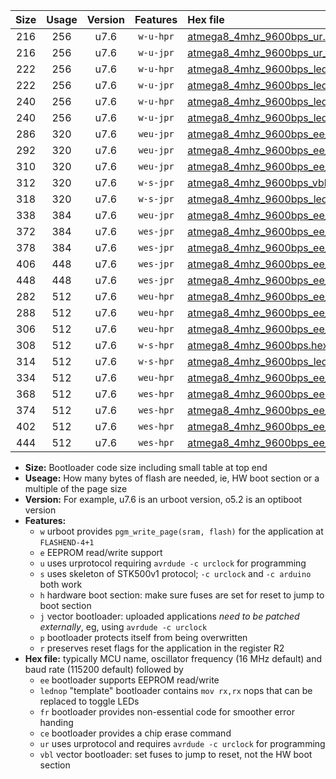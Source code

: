 |Size|Usage|Version|Features|Hex file|
|:-:|:-:|:-:|:-:|:--|
|216|256|u7.6|`w-u-hpr`|[atmega8_4mhz_9600bps_ur.hex](https://raw.githubusercontent.com/stefanrueger/urboot/main/atmega8_4mhz_9600bps_ur.hex)|
|216|256|u7.6|`w-u-jpr`|[atmega8_4mhz_9600bps_ur_vbl.hex](https://raw.githubusercontent.com/stefanrueger/urboot/main/atmega8_4mhz_9600bps_ur_vbl.hex)|
|222|256|u7.6|`w-u-hpr`|[atmega8_4mhz_9600bps_lednop_ur.hex](https://raw.githubusercontent.com/stefanrueger/urboot/main/atmega8_4mhz_9600bps_lednop_ur.hex)|
|222|256|u7.6|`w-u-jpr`|[atmega8_4mhz_9600bps_lednop_ur_vbl.hex](https://raw.githubusercontent.com/stefanrueger/urboot/main/atmega8_4mhz_9600bps_lednop_ur_vbl.hex)|
|240|256|u7.6|`w-u-hpr`|[atmega8_4mhz_9600bps_lednop_fr_ur.hex](https://raw.githubusercontent.com/stefanrueger/urboot/main/atmega8_4mhz_9600bps_lednop_fr_ur.hex)|
|240|256|u7.6|`w-u-jpr`|[atmega8_4mhz_9600bps_lednop_fr_ur_vbl.hex](https://raw.githubusercontent.com/stefanrueger/urboot/main/atmega8_4mhz_9600bps_lednop_fr_ur_vbl.hex)|
|286|320|u7.6|`weu-jpr`|[atmega8_4mhz_9600bps_ee_ur_vbl.hex](https://raw.githubusercontent.com/stefanrueger/urboot/main/atmega8_4mhz_9600bps_ee_ur_vbl.hex)|
|292|320|u7.6|`weu-jpr`|[atmega8_4mhz_9600bps_ee_lednop_ur_vbl.hex](https://raw.githubusercontent.com/stefanrueger/urboot/main/atmega8_4mhz_9600bps_ee_lednop_ur_vbl.hex)|
|310|320|u7.6|`weu-jpr`|[atmega8_4mhz_9600bps_ee_lednop_fr_ur_vbl.hex](https://raw.githubusercontent.com/stefanrueger/urboot/main/atmega8_4mhz_9600bps_ee_lednop_fr_ur_vbl.hex)|
|312|320|u7.6|`w-s-jpr`|[atmega8_4mhz_9600bps_vbl.hex](https://raw.githubusercontent.com/stefanrueger/urboot/main/atmega8_4mhz_9600bps_vbl.hex)|
|318|320|u7.6|`w-s-jpr`|[atmega8_4mhz_9600bps_lednop_vbl.hex](https://raw.githubusercontent.com/stefanrueger/urboot/main/atmega8_4mhz_9600bps_lednop_vbl.hex)|
|338|384|u7.6|`weu-jpr`|[atmega8_4mhz_9600bps_ee_lednop_fr_ce_ur_vbl.hex](https://raw.githubusercontent.com/stefanrueger/urboot/main/atmega8_4mhz_9600bps_ee_lednop_fr_ce_ur_vbl.hex)|
|372|384|u7.6|`wes-jpr`|[atmega8_4mhz_9600bps_ee_vbl.hex](https://raw.githubusercontent.com/stefanrueger/urboot/main/atmega8_4mhz_9600bps_ee_vbl.hex)|
|378|384|u7.6|`wes-jpr`|[atmega8_4mhz_9600bps_ee_lednop_vbl.hex](https://raw.githubusercontent.com/stefanrueger/urboot/main/atmega8_4mhz_9600bps_ee_lednop_vbl.hex)|
|406|448|u7.6|`wes-jpr`|[atmega8_4mhz_9600bps_ee_lednop_fr_vbl.hex](https://raw.githubusercontent.com/stefanrueger/urboot/main/atmega8_4mhz_9600bps_ee_lednop_fr_vbl.hex)|
|448|448|u7.6|`wes-jpr`|[atmega8_4mhz_9600bps_ee_lednop_fr_ce_vbl.hex](https://raw.githubusercontent.com/stefanrueger/urboot/main/atmega8_4mhz_9600bps_ee_lednop_fr_ce_vbl.hex)|
|282|512|u7.6|`weu-hpr`|[atmega8_4mhz_9600bps_ee_ur.hex](https://raw.githubusercontent.com/stefanrueger/urboot/main/atmega8_4mhz_9600bps_ee_ur.hex)|
|288|512|u7.6|`weu-hpr`|[atmega8_4mhz_9600bps_ee_lednop_ur.hex](https://raw.githubusercontent.com/stefanrueger/urboot/main/atmega8_4mhz_9600bps_ee_lednop_ur.hex)|
|306|512|u7.6|`weu-hpr`|[atmega8_4mhz_9600bps_ee_lednop_fr_ur.hex](https://raw.githubusercontent.com/stefanrueger/urboot/main/atmega8_4mhz_9600bps_ee_lednop_fr_ur.hex)|
|308|512|u7.6|`w-s-hpr`|[atmega8_4mhz_9600bps.hex](https://raw.githubusercontent.com/stefanrueger/urboot/main/atmega8_4mhz_9600bps.hex)|
|314|512|u7.6|`w-s-hpr`|[atmega8_4mhz_9600bps_lednop.hex](https://raw.githubusercontent.com/stefanrueger/urboot/main/atmega8_4mhz_9600bps_lednop.hex)|
|334|512|u7.6|`weu-hpr`|[atmega8_4mhz_9600bps_ee_lednop_fr_ce_ur.hex](https://raw.githubusercontent.com/stefanrueger/urboot/main/atmega8_4mhz_9600bps_ee_lednop_fr_ce_ur.hex)|
|368|512|u7.6|`wes-hpr`|[atmega8_4mhz_9600bps_ee.hex](https://raw.githubusercontent.com/stefanrueger/urboot/main/atmega8_4mhz_9600bps_ee.hex)|
|374|512|u7.6|`wes-hpr`|[atmega8_4mhz_9600bps_ee_lednop.hex](https://raw.githubusercontent.com/stefanrueger/urboot/main/atmega8_4mhz_9600bps_ee_lednop.hex)|
|402|512|u7.6|`wes-hpr`|[atmega8_4mhz_9600bps_ee_lednop_fr.hex](https://raw.githubusercontent.com/stefanrueger/urboot/main/atmega8_4mhz_9600bps_ee_lednop_fr.hex)|
|444|512|u7.6|`wes-hpr`|[atmega8_4mhz_9600bps_ee_lednop_fr_ce.hex](https://raw.githubusercontent.com/stefanrueger/urboot/main/atmega8_4mhz_9600bps_ee_lednop_fr_ce.hex)|

- **Size:** Bootloader code size including small table at top end
- **Useage:** How many bytes of flash are needed, ie, HW boot section or a multiple of the page size
- **Version:** For example, u7.6 is an urboot version, o5.2 is an optiboot version
- **Features:**
  + `w` urboot provides `pgm_write_page(sram, flash)` for the application at `FLASHEND-4+1`
  + `e` EEPROM read/write support
  + `u` uses urprotocol requiring `avrdude -c urclock` for programming
  + `s` uses skeleton of STK500v1 protocol; `-c urclock` and `-c arduino` both work
  + `h` hardware boot section: make sure fuses are set for reset to jump to boot section
  + `j` vector bootloader: uploaded applications *need to be patched externally*, eg, using `avrdude -c urclock`
  + `p` bootloader protects itself from being overwritten
  + `r` preserves reset flags for the application in the register R2
- **Hex file:** typically MCU name, oscillator frequency (16 MHz default) and baud rate (115200 default) followed by
  + `ee` bootloader supports EEPROM read/write
  + `lednop` "template" bootloader contains `mov rx,rx` nops that can be replaced to toggle LEDs
  + `fr` bootloader provides non-essential code for smoother error handing
  + `ce` bootloader provides a chip erase command
  + `ur` uses urprotocol and requires `avrdude -c urclock` for programming
  + `vbl` vector bootloader: set fuses to jump to reset, not the HW boot section
